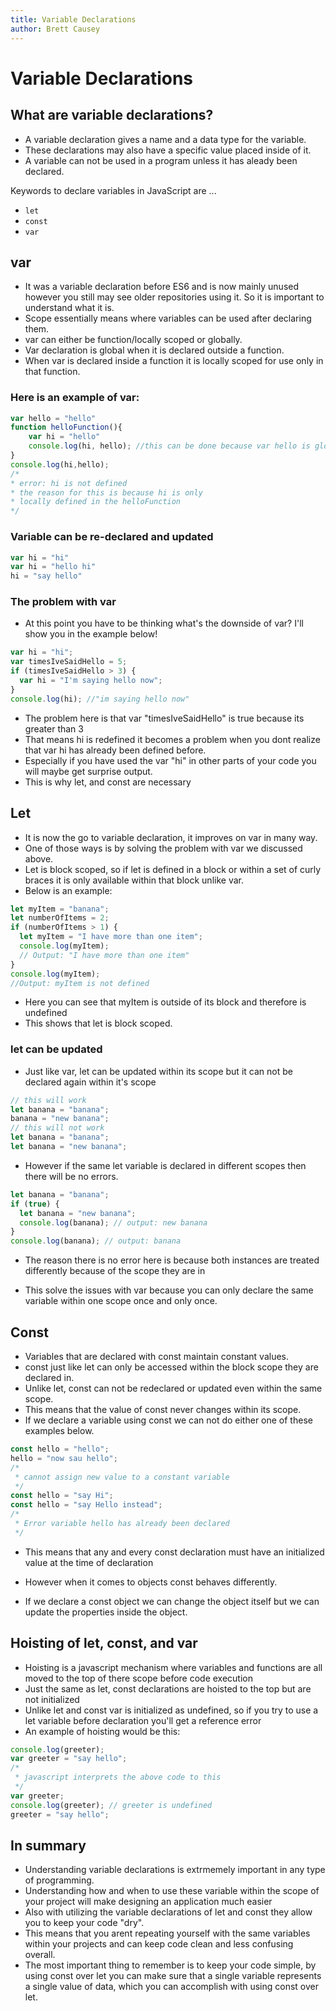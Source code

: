 ```yaml
---
title: Variable Declarations
author: Brett Causey
---
```


# Variable Declarations

## What are variable declarations?

- A variable declaration gives a name and a data type for the variable.
- These declarations may also have a specific value placed inside of it.
- A variable can not be used in a program unless it has aleady been declared.

Keywords to declare variables in JavaScript are ...

- `let`
- `const`
- `var`

## var

- It was a variable declaration before ES6 and is now mainly unused however you still may see older repositories using it. So it is important to understand what it is.
- Scope essentially means where variables can be used after declaring them.
- var can either be function/locally scoped or globally.
- Var declaration is global when it is declared outside a function.
- When var is declared inside a function it is locally scoped for use only in that function.

### Here is an example of var:

```javascript
var hello = "hello"
function helloFunction(){
    var hi = "hello"
    console.log(hi, hello); //this can be done because var hello is global and is declared outside the function
}
console.log(hi,hello);
/*
* error: hi is not defined
* the reason for this is because hi is only
* locally defined in the helloFunction
*/
```

### Variable can be re-declared and updated

```javascript
var hi = "hi"
var hi = "hello hi"
hi = "say hello"
```

### The problem with var

- At this point you have to be thinking what's the downside of var? I'll show you in the example below!

```javascript
var hi = "hi";
var timesIveSaidHello = 5;
if (timesIveSaidHello > 3) {
  var hi = "I'm saying hello now";
}
console.log(hi); //"im saying hello now"
```

- The problem here is that var "timesIveSaidHello" is true because its greater than 3
- That means hi is redefined it becomes a problem when you dont realize that var hi has already been defined before.
- Especially if you have used the var "hi" in other parts of your code you will maybe get surprise output.
- This is why let, and const are necessary

## Let

- It is now the go to variable declaration, it improves on var in many way.
- One of those ways is by solving the problem with var we discussed above.
- Let is block scoped, so if let is defined in a block or within a set of curly braces it is only available within that block unlike var.
- Below is an example:

```javascript
let myItem = "banana";
let numberOfItems = 2;
if (numberOfItems > 1) {
  let myItem = "I have more than one item";
  console.log(myItem);
  // Output: "I have more than one item"
}
console.log(myItem);
//Output: myItem is not defined
```

- Here you can see that myItem is outside of its block and therefore is undefined
- This shows that let is block scoped.

### let can be updated

- Just like var, let can be updated within its scope but it can not be declared again within it's scope

```javascript
// this will work
let banana = "banana";
banana = "new banana";
// this will not work
let banana = "banana";
let banana = "new banana";
```

- However if the same let variable is declared in different scopes then there will be no errors.

```javascript
let banana = "banana";
if (true) {
  let banana = "new banana";
  console.log(banana); // output: new banana
}
console.log(banana); // output: banana
```

- The reason there is no error here is because both instances are treated differently because of the scope they are in

- This solve the issues with var because you can only declare the same variable within one scope once and only once.

## Const

- Variables that are declared with const maintain constant values.
- const just like let can only be accessed within the block scope they are declared in.
- Unlike let, const can not be redeclared or updated even within the same scope.
- This means that the value of const never changes within its scope.
- If we declare a variable using const we can not do either one of these examples below.

```javascript
const hello = "hello";
hello = "now sau hello";
/*
 * cannot assign new value to a constant variable
 */
const hello = "say Hi";
const hello = "say Hello instead";
/*
 * Error variable hello has already been declared
 */
```

- This means that any and every const declaration must have an initialized value at the time of declaration

- However when it comes to objects const behaves differently.
- If we declare a const object we can change the object itself but we can update the properties inside the object.

## Hoisting of let, const, and var

- Hoisting is a javascript mechanism where variables and functions are all moved to the top of there scope before code execution
- Just the same as let, const declarations are hoisted to the top but are not initialized
- Unlike let and const var is initialized as undefined, so if you try to use a let variable before declaration you'll get a reference error
- An example of hoisting would be this:

```javascript
console.log(greeter);
var greeter = "say hello";
/*
 * javascript interprets the above code to this
 */
var greeter;
console.log(greeter); // greeter is undefined
greeter = "say hello";
```

## In summary

- Understanding variable declarations is extrmemely important in any type of programming.
- Understanding how and when to use these variable within the scope of your project will make designing an application much easier
- Also with utilizing the variable declarations of let and const they allow you to keep your code "dry".
- This means that you arent repeating yourself with the same variables within your projects and can keep code clean and less confusing overall.
- The most important thing to remember is to keep your code simple, by using const over let you can make sure that a single variable represents a single value of data, which you can accomplish with using const over let.
